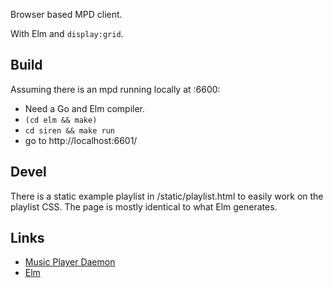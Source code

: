 Browser based MPD client.

With Elm and `display:grid`.

## Build

Assuming there is an mpd running locally at :6600:

- Need a Go and Elm compiler.
- `(cd elm && make)`
- `cd siren && make run`
- go to http://localhost:6601/

## Devel

There is a static example playlist in /static/playlist.html to easily work on the playlist CSS. The
page is mostly identical to what Elm generates.

## Links

- [Music Player Daemon](https://www.musicpd.org)
- [Elm](https://elm-lang.org)
